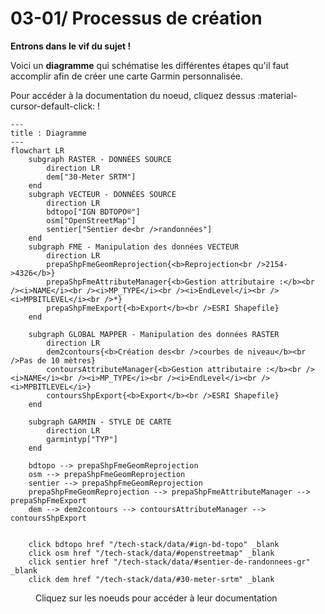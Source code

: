 # **03-01/ Processus de création**

**Entrons dans le vif du sujet !** 

Voici un **diagramme** qui schématise les différentes étapes qu'il faut accomplir afin de créer une carte Garmin personnalisée.

Pour accéder à la documentation du noeud, cliquez dessus :material-cursor-default-click: !

```mermaid
---
title : Diagramme
---
flowchart LR
    subgraph RASTER - DONNÉES SOURCE
        direction LR
        dem["30-Meter SRTM"]
    end
    subgraph VECTEUR - DONNÉES SOURCE
        direction LR
        bdtopo["IGN BDTOPO®"]
        osm["OpenStreetMap"]
        sentier["Sentier de<br />randonnées"]
    end
    subgraph FME - Manipulation des données VECTEUR
        direction LR
        prepaShpFmeGeomReprojection{<b>Reprojection<br />2154->4326</b>}
        prepaShpFmeAttributeManager{<b>Gestion attributaire :</b><br /><i>NAME</i><br /><i>MP_TYPE</i><br /><i>EndLevel</i><br /><i>MPBITLEVEL</i><br />*}
        prepaShpFmeExport{<b>Export</b><br />ESRI Shapefile}
    end

    subgraph GLOBAL MAPPER - Manipulation des données RASTER
        direction LR
        dem2contours{<b>Création des<br />courbes de niveau</b><br />Pas de 10 mètres}
        contoursAttributeManager{<b>Gestion attributaire :</b><br /><i>NAME</i><br /><i>MP_TYPE</i><br /><i>EndLevel</i><br /><i>MPBITLEVEL</i>}
        contoursShpExport{<b>Export</b><br />ESRI Shapefile}
    end

    subgraph GARMIN - STYLE DE CARTE
        direction LR
        garmintyp["TYP"]
    end

    bdtopo --> prepaShpFmeGeomReprojection
    osm --> prepaShpFmeGeomReprojection
    sentier --> prepaShpFmeGeomReprojection
    prepaShpFmeGeomReprojection --> prepaShpFmeAttributeManager --> prepaShpFmeExport
    dem --> dem2contours --> contoursAttributeManager --> contoursShpExport


    click bdtopo href "/tech-stack/data/#ign-bd-topo" _blank
    click osm href "/tech-stack/data/#openstreetmap" _blank
    click sentier href "/tech-stack/data/#sentier-de-randonnees-gr" _blank
    click dem href "/tech-stack/data/#30-meter-srtm" _blank
```

<figure markdown>
  <figcaption>Cliquez sur les noeuds pour accéder à leur documentation</figcaption>
</figure>

[comment]: <> (http://mermaid.js.org/syntax/flowchart.html)